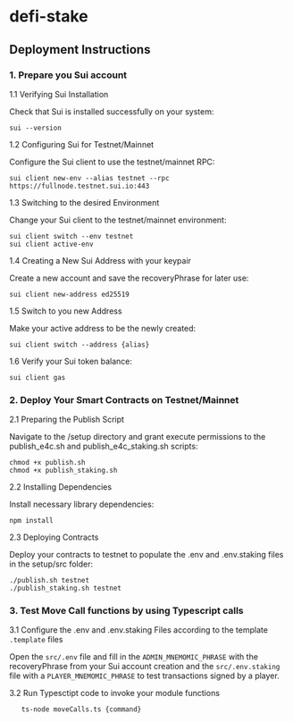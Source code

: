 # defi-stake

## Deployment Instructions

### 1. Prepare you Sui account

1.1 Verifying Sui Installation

Check that Sui is installed successfully on your system:

    sui --version

1.2 Configuring Sui for Testnet/Mainnet

Configure the Sui client to use the testnet/mainnet RPC:

    sui client new-env --alias testnet --rpc https://fullnode.testnet.sui.io:443

1.3 Switching to the desired Environment

Change your Sui client to the testnet/mainnet environment:

    sui client switch --env testnet
    sui client active-env

1.4 Creating a New Sui Address with your keypair

Create a new account and save the recoveryPhrase for later use:

    sui client new-address ed25519

1.5 Switch to you new Address

Make your active address to be the newly created:

    sui client switch --address {alias}

1.6 Verify your Sui token balance:

    sui client gas

### 2. Deploy Your Smart Contracts on Testnet/Mainnet

2.1 Preparing the Publish Script

Navigate to the /setup directory and grant execute permissions to the publish_e4c.sh and publish_e4c_staking.sh scripts:

    chmod +x publish.sh
    chmod +x publish_staking.sh

2.2 Installing Dependencies

Install necessary library dependencies:

    npm install

2.3 Deploying Contracts

Deploy your contracts to testnet to populate the .env and .env.staking files in the setup/src folder:

    ./publish.sh testnet
    ./publish_staking.sh testnet

### 3. Test Move Call functions by using Typescript calls

3.1 Configure the .env and .env.staking Files according to the template `.template` files

Open the `src/.env` file and fill in the `ADMIN_MNEMOMIC_PHRASE` with the recoveryPhrase from your Sui account creation and the `src/.env.staking` file with a `PLAYER_MNEMOMIC_PHRASE` to test transactions signed by a player.

3.2 Run Typesctipt code to invoke your module functions

       ts-node moveCalls.ts {command}
